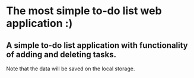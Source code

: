 # The most simple to-do list web application :)
## A simple to-do list application with functionality of adding and deleting tasks.
Note that the data will be saved on the local storage.
